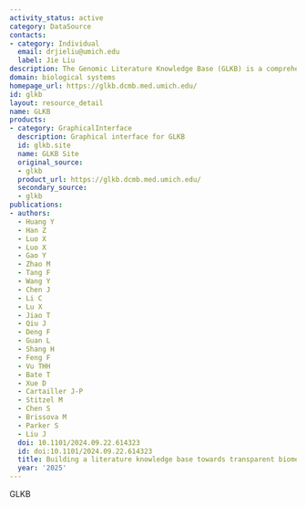 ```yaml
---
activity_status: active
category: DataSource
contacts:
- category: Individual
  email: drjieliu@umich.edu
  label: Jie Liu
description: The Genomic Literature Knowledge Base (GLKB) is a comprehensive and powerful resource that integrates over 263 million biomedical terms and more than 14.6 million biomedical relationships. This collection is curated from 33 million PubMed abstracts and nine well-established biomedical repositories, offering an unparalleled wealth of knowledge for researchers and practitioners in the field.
domain: biological systems
homepage_url: https://glkb.dcmb.med.umich.edu/
id: glkb
layout: resource_detail
name: GLKB
products:
- category: GraphicalInterface
  description: Graphical interface for GLKB
  id: glkb.site
  name: GLKB Site
  original_source:
  - glkb
  product_url: https://glkb.dcmb.med.umich.edu/
  secondary_source:
  - glkb
publications:
- authors:
  - Huang Y
  - Han Z
  - Luo X
  - Luo X
  - Gao Y
  - Zhao M
  - Tang F
  - Wang Y
  - Chen J
  - Li C
  - Lu X
  - Jiao T
  - Qiu J
  - Deng F
  - Guan L
  - Shang H
  - Feng F
  - Vu THH
  - Bate T
  - Xue D
  - Cartailler J-P
  - Stitzel M
  - Chen S
  - Brissova M
  - Parker S
  - Liu J
  doi: 10.1101/2024.09.22.614323
  id: doi:10.1101/2024.09.22.614323
  title: Building a literature knowledge base towards transparent biomedical AI
  year: '2025'
---
```

GLKB